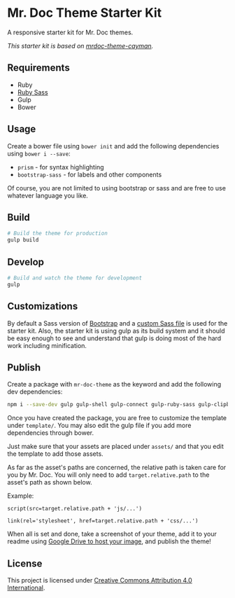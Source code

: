 # Mr. Doc Theme Starter Kit
A responsive starter kit for Mr. Doc themes. 

*This starter kit is based on [mrdoc-theme-cayman](https://github.com/iwatakeshi/doxx-theme-cayman).*


## Requirements

* Ruby
* [Ruby Sass](http://sass-lang.com/install)
* Gulp
* Bower

## Usage

Create a bower file using `bower init` and add the following dependencies using `bower i --save`:

* `prism` - for syntax highlighting
* `bootstrap-sass` - for labels and other components

Of course, you are not limited to using bootstrap or sass and are free to use whatever language you like.

## Build

```bash
# Build the theme for production
gulp build
```

## Develop

```bash
# Build and watch the theme for development
gulp
```

## Customizations

By default a Sass version of [Bootstrap](http://getbootstrap.com/) 
and a [custom Sass file](https://github.com/iwatakeshi/doxx-theme-starter-kit/blob/master/scss/index.scss) is used for the starter kit. Also, the starter kit is using gulp as its build system and it should be easy enough to see and understand that gulp is doing most of the hard work including minification.

## Publish

Create a package with `mr-doc-theme` as the keyword and add the following dev dependencies:

```bash
npm i --save-dev gulp gulp-shell gulp-connect gulp-ruby-sass gulp-clipboard gulp-uglify gulp-uglifycss lodash
```


Once you have created the package, you are free to customize the template under `template/`.
You may also edit the gulp file if you add more dependencies through bower. 

Just make sure that your assets are placed under `assets/` and that you edit the template to add those assets.

As far as the asset's paths are concerned, the relative path is taken care for you by Mr. Doc. You will only need to add `target.relative.path` to the asset's path as shown below.

Example: 

```jade
script(src=target.relative.path + 'js/...')

link(rel='stylesheet', href=target.relative.path + 'css/...')
```

When all is set and done, take a screenshot of your theme, add it to your readme using [Google Drive to host your image](https://www.thegooru.com/how-to-host-an-image-from-google-drive/), and publish the theme!

## License

This project is licensed under [Creative Commons Attribution 4.0 International](http://creativecommons.org/licenses/by/4.0/).
